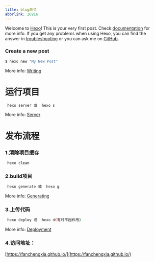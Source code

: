 ```yaml
---
title: blog命令
abbrlink: 26916
---
```

Welcome to [Hexo](https://hexo.io/)! This is your very first post. Check [documentation](https://hexo.io/docs/) for more info. If you get any problems when using Hexo, you can find the answer in [troubleshooting](https://hexo.io/docs/troubleshooting.html) or you can ask me on [GitHub](https://github.com/hexojs/hexo/issues).

### Create a new post

``` bash
$ hexo new "My New Post"
```

More info: [Writing](https://hexo.io/docs/writing.html)

# 运行项目

```bash
 hexo server 或  hexo s
```

More info: [Server](https://hexo.io/docs/server.html)
# 发布流程
### 1.清除项目缓存

```
 hexo clean
```


### 2.build项目

```bash
 hexo generate 或  hexo g
```

More info: [Generating](https://hexo.io/docs/generating.html)

### 3.上传代码

```bash
 hexo deploy 或  hexo d(有时不起作用)
```
More info: [Deployment](https://hexo.io/docs/one-command-deployment.html)
### 4.访问地址：
[https://fanchengxia.github.io/](https://fanchengxia.github.io/)

